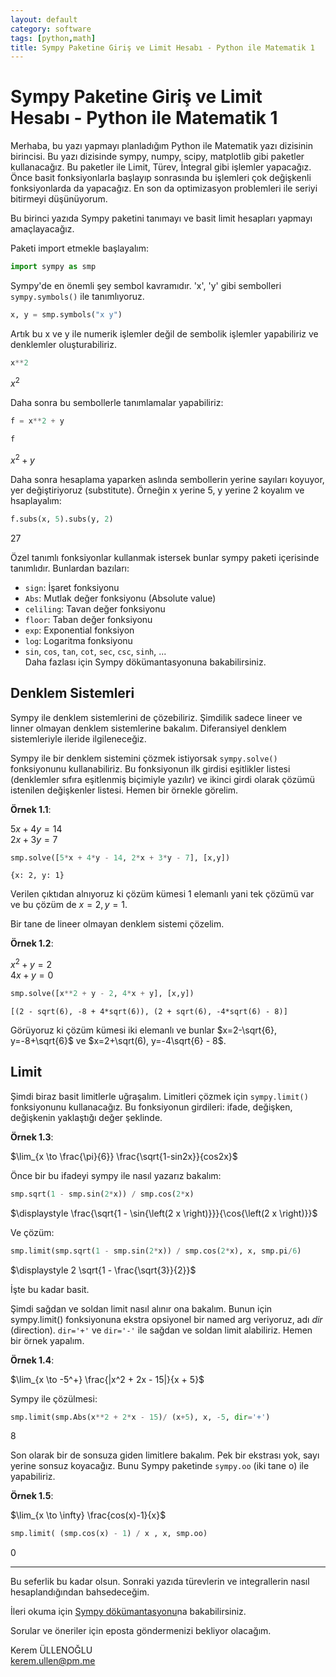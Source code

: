 ```yaml
---
layout: default
category: software
tags: [python,math]
title: Sympy Paketine Giriş ve Limit Hesabı - Python ile Matematik 1
---
```


# Sympy Paketine Giriş ve Limit Hesabı - Python ile Matematik 1

Merhaba, bu yazı yapmayı planladığım Python ile Matematik yazı dizisinin birincisi. Bu yazı dizisinde sympy, numpy, scipy, matplotlib gibi paketler kullanacağız. Bu paketler ile Limit, Türev, İntegral gibi işlemler yapacağız. Önce basit fonksiyonlarla başlayıp sonrasında bu işlemleri çok değişkenli fonksiyonlarda da yapacağız. En son da optimizasyon problemleri ile seriyi bitirmeyi düşünüyorum.

Bu birinci yazıda Sympy paketini tanımayı ve basit limit hesapları yapmayı amaçlayacağız.

Paketi import etmekle başlayalım:

```python
import sympy as smp
```

Sympy'de en önemli şey sembol kavramıdır. 'x', 'y' gibi sembolleri `sympy.symbols()` ile tanımlıyoruz.

```python
x, y = smp.symbols("x y")
```

Artık bu x ve y ile numerik işlemler değil de sembolik işlemler yapabiliriz ve denklemler oluşturabiliriz.

```python
x**2
```

$\displaystyle x^{2}$

Daha sonra bu sembollerle tanımlamalar yapabiliriz:

```python
f = x**2 + y
```

```python
f
```

$\displaystyle x^{2} + y$

Daha sonra hesaplama yaparken aslında sembollerin yerine sayıları koyuyor, yer değiştiriyoruz (substitute). Örneğin x yerine 5, y yerine 2 koyalım ve hsaplayalım:

```python
f.subs(x, 5).subs(y, 2)
```

$\displaystyle 27$

Özel tanımlı fonksiyonlar kullanmak istersek bunlar sympy paketi içerisinde tanımlıdır. Bunlardan bazıları:

- `sign`: İşaret fonksiyonu
- `Abs`: Mutlak değer fonksiyonu (Absolute value)
- `celiling`: Tavan değer fonksiyonu
- `floor`: Taban değer fonksiyonu
- `exp`: Exponential fonksiyon
- `log`: Logaritma fonksiyonu
- `sin`, `cos`, `tan`, `cot`, `sec`, `csc`, `sinh`, ...\
  Daha fazlası için Sympy dökümantasyonuna bakabilirsiniz.

## Denklem Sistemleri

Sympy ile denklem sistemlerini de çözebiliriz. Şimdilik sadece lineer ve linner olmayan denklem sistemlerine bakalım. Diferansiyel denklem sistemleriyle ileride ilgileneceğiz.

Sympy ile bir denklem sistemini çözmek istiyorsak `sympy.solve()` fonksiyonunu kullanabiliriz. Bu fonksiyonun ilk girdisi eşitlikler listesi (denklemler sıfıra eşitlenmiş biçimiyle yazılır) ve ikinci girdi olarak çözümü istenilen değişkenler listesi. Hemen bir örnekle görelim.

**Örnek 1.1**:

$5x + 4y = 14$ \
$2x + 3y = 7$

```python
smp.solve([5*x + 4*y - 14, 2*x + 3*y - 7], [x,y])
```

```
{x: 2, y: 1}
```

Verilen çıktıdan alnıyoruz ki çözüm kümesi 1 elemanlı yani tek çözümü var ve bu çözüm de $x=2, y=1$.

Bir tane de lineer olmayan denklem sistemi çözelim.

**Örnek 1.2**:

$x^2 + y = 2$ \
$4x + y = 0$

```python
smp.solve([x**2 + y - 2, 4*x + y], [x,y])
```

```
[(2 - sqrt(6), -8 + 4*sqrt(6)), (2 + sqrt(6), -4*sqrt(6) - 8)]
```

Görüyoruz ki çözüm kümesi iki elemanlı ve bunlar $x=2-\sqrt{6}, y=-8+\sqrt{6}$ ve $x=2+\sqrt(6), y=-4\sqrt{6} - 8$.

## Limit

Şimdi biraz basit limitlerle uğraşalım. Limitleri çözmek için `sympy.limit()` fonksiyonunu kullanacağız. Bu fonksiyonun girdileri: ifade, değişken, değişkenin yaklaştığı değer şeklinde.

**Örnek 1.3**:

$\lim_{x \to \frac{\pi}{6}} \frac{\sqrt{1-sin2x}}{cos2x}$

Önce bir bu ifadeyi sympy ile nasıl yazarız bakalım:

```python
smp.sqrt(1 - smp.sin(2*x)) / smp.cos(2*x)
```

$\displaystyle \frac{\sqrt{1 - \sin{\left(2 x \right)}}}{\cos{\left(2 x \right)}}$

Ve çözüm:

```python
smp.limit(smp.sqrt(1 - smp.sin(2*x)) / smp.cos(2*x), x, smp.pi/6)
```

$\displaystyle 2 \sqrt{1 - \frac{\sqrt{3}}{2}}$

İşte bu kadar basit.

Şimdi sağdan ve soldan limit nasıl alınır ona bakalım. Bunun için sympy.limit() fonksiyonuna ekstra opsiyonel bir named arg veriyoruz, adı *dir* (direction). `dir='+'` ve `dir='-'` ile sağdan ve soldan limit alabiliriz. Hemen bir örnek yapalım.

**Örnek 1.4**:

$\lim_{x \to -5^+} \frac{|x^2 + 2x - 15|}{x + 5}$

Sympy ile çözülmesi:

```python
smp.limit(smp.Abs(x**2 + 2*x - 15)/ (x+5), x, -5, dir='+')
```

$\displaystyle 8$

Son olarak bir de sonsuza giden limitlere bakalım. Pek bir ekstrası yok, sayı yerine sonsuz koyacağız. Bunu Sympy paketinde `sympy.oo` (iki tane o) ile yapabiliriz.

**Örnek 1.5**:

$\lim_{x \to \infty} \frac{cos(x)-1}{x}$

```python
smp.limit( (smp.cos(x) - 1) / x , x, smp.oo)
```

$\displaystyle 0$

---

Bu seferlik bu kadar olsun. Sonraki yazıda türevlerin ve integrallerin nasıl hesaplandığından bahsedeceğim.

İleri okuma için [Sympy dökümantasyonu](https://docs.sympy.org/latest/index.html)na bakabilirsiniz.

Sorular ve öneriler için eposta göndermenizi bekliyor olacağım.

Kerem ÜLLENOĞLU \
kerem.ullen@pm.me
